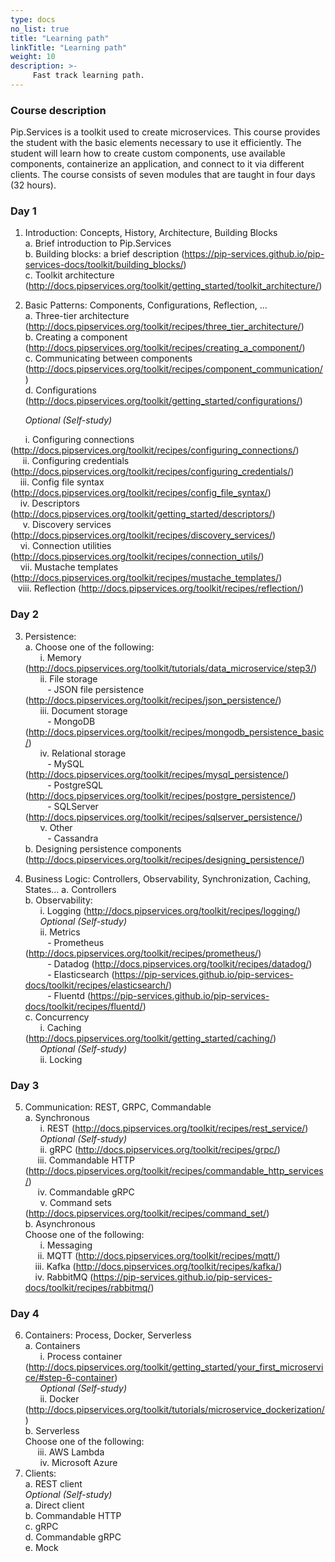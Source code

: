 ```yaml
---
type: docs
no_list: true
title: "Learning path"
linkTitle: "Learning path"
weight: 10
description: >-
     Fast track learning path.
---
```


### Course description

Pip.Services is a toolkit used to create microservices. This course provides the student with the basic elements necessary to use it efficiently. The student will learn how to create custom components, use available components, containerize an application, and connect to it via different clients. The course consists of seven modules that are taught in four days (32 hours).

### Day 1
1.	Introduction: Concepts, History, Architecture, Building Blocks       
a.	Brief introduction to Pip.Services         
b.	Building blocks: a brief description (https://pip-services.github.io/pip-services-docs/toolkit/building_blocks/)         
c.	Toolkit architecture (http://docs.pipservices.org/toolkit/getting_started/toolkit_architecture/)

2.	Basic Patterns: Components, Configurations, Reflection, ...    
a.	Three-tier architecture (http://docs.pipservices.org/toolkit/recipes/three_tier_architecture/)    
b.	Creating a component (http://docs.pipservices.org/toolkit/recipes/creating_a_component/)     
c.	Communicating between components (http://docs.pipservices.org/toolkit/recipes/component_communication/)     
d.	Configurations (http://docs.pipservices.org/toolkit/getting_started/configurations/)     

&nbsp;&nbsp;&nbsp;&nbsp;&nbsp;&nbsp;_Optional (Self-study)_
  
&nbsp;&nbsp;&nbsp;&nbsp;&nbsp;&nbsp;i.	Configuring connections (http://docs.pipservices.org/toolkit/recipes/configuring_connections/)                
&nbsp;&nbsp;&nbsp;&nbsp;&nbsp;ii.	Configuring credentials (http://docs.pipservices.org/toolkit/recipes/configuring_credentials/)      
&nbsp;&nbsp;&nbsp;&nbsp;iii.	Config file syntax (http://docs.pipservices.org/toolkit/recipes/config_file_syntax/)     
&nbsp;&nbsp;&nbsp;&nbsp;iv.	Descriptors (http://docs.pipservices.org/toolkit/getting_started/descriptors/)     
&nbsp;&nbsp;&nbsp;&nbsp;&nbsp;v.	Discovery services (http://docs.pipservices.org/toolkit/recipes/discovery_services/)     
&nbsp;&nbsp;&nbsp;&nbsp;vi.	Connection utilities (http://docs.pipservices.org/toolkit/recipes/connection_utils/)     
&nbsp;&nbsp;&nbsp;&nbsp;vii.	Mustache templates (http://docs.pipservices.org/toolkit/recipes/mustache_templates/)     
&nbsp;&nbsp;&nbsp;viii. Reflection (http://docs.pipservices.org/toolkit/recipes/reflection/)     

### Day 2

3.	Persistence:      
a.	Choose one of the following:      
&nbsp;&nbsp;&nbsp;&nbsp;&nbsp;&nbsp;i.	Memory (http://docs.pipservices.org/toolkit/tutorials/data_microservice/step3/)           
&nbsp;&nbsp;&nbsp;&nbsp;&nbsp;&nbsp;ii.	File storage      
&nbsp;&nbsp;&nbsp;&nbsp;&nbsp;&nbsp;&nbsp;&nbsp; - JSON file persistence (http://docs.pipservices.org/toolkit/recipes/json_persistence/)        
&nbsp;&nbsp;&nbsp;&nbsp;&nbsp;&nbsp;iii.	Document storage            
&nbsp;&nbsp;&nbsp;&nbsp;&nbsp;&nbsp;&nbsp;&nbsp; -	MongoDB (http://docs.pipservices.org/toolkit/recipes/mongodb_persistence_basic/)                
&nbsp;&nbsp;&nbsp;&nbsp;&nbsp;&nbsp;iv.	Relational storage     
&nbsp;&nbsp;&nbsp;&nbsp;&nbsp;&nbsp;&nbsp;&nbsp; -	MySQL (http://docs.pipservices.org/toolkit/recipes/mysql_persistence/)          
&nbsp;&nbsp;&nbsp;&nbsp;&nbsp;&nbsp;&nbsp;&nbsp; -	PostgreSQL (http://docs.pipservices.org/toolkit/recipes/postgre_persistence/)         
&nbsp;&nbsp;&nbsp;&nbsp;&nbsp;&nbsp;&nbsp;&nbsp; -	SQLServer (http://docs.pipservices.org/toolkit/recipes/sqlserver_persistence/)       
&nbsp;&nbsp;&nbsp;&nbsp;&nbsp;&nbsp;v.	Other      
&nbsp;&nbsp;&nbsp;&nbsp;&nbsp;&nbsp;&nbsp;&nbsp; - Cassandra          
b.	Designing persistence components 
                               (http://docs.pipservices.org/toolkit/recipes/designing_persistence/) 

4.	Business Logic: Controllers, Observability, Synchronization, Caching, States...
a.	Controllers         
b.	Observability:              
&nbsp;&nbsp;&nbsp;&nbsp;&nbsp;&nbsp;i.	Logging (http://docs.pipservices.org/toolkit/recipes/logging/)            
&nbsp;&nbsp;&nbsp;&nbsp;&nbsp;&nbsp;_Optional (Self-study)_          
&nbsp;&nbsp;&nbsp;&nbsp;&nbsp;&nbsp;ii.	Metrics          
&nbsp;&nbsp;&nbsp;&nbsp;&nbsp;&nbsp;&nbsp;&nbsp; -	Prometheus (http://docs.pipservices.org/toolkit/recipes/prometheus/)           
&nbsp;&nbsp;&nbsp;&nbsp;&nbsp;&nbsp;&nbsp;&nbsp; -	Datadog (http://docs.pipservices.org/toolkit/recipes/datadog/)          
&nbsp;&nbsp;&nbsp;&nbsp;&nbsp;&nbsp;&nbsp;&nbsp; -	Elasticsearch (https://pip-services.github.io/pip-services-docs/toolkit/recipes/elasticsearch/)          
&nbsp;&nbsp;&nbsp;&nbsp;&nbsp;&nbsp;&nbsp;&nbsp; -	Fluentd (https://pip-services.github.io/pip-services-docs/toolkit/recipes/fluentd/)          
c.	Concurrency          
&nbsp;&nbsp;&nbsp;&nbsp;&nbsp;&nbsp;i.	Caching (http://docs.pipservices.org/toolkit/getting_started/caching/)           
&nbsp;&nbsp;&nbsp;&nbsp;&nbsp;&nbsp;_Optional (Self-study)_          
&nbsp;&nbsp;&nbsp;&nbsp;&nbsp;&nbsp;ii.	Locking         

### Day 3

5.	Communication: REST, GRPC, Commandable       
a.	Synchronous       
&nbsp;&nbsp;&nbsp;&nbsp;&nbsp;&nbsp;i.	REST (http://docs.pipservices.org/toolkit/recipes/rest_service/)               
&nbsp;&nbsp;&nbsp;&nbsp;&nbsp;&nbsp;_Optional (Self-study)_        
&nbsp;&nbsp;&nbsp;&nbsp;&nbsp;&nbsp;ii.	gRPC (http://docs.pipservices.org/toolkit/recipes/grpc/)         
&nbsp;&nbsp;&nbsp;&nbsp;&nbsp;iii.  Commandable HTTP (http://docs.pipservices.org/toolkit/recipes/commandable_http_services/)         
&nbsp;&nbsp;&nbsp;&nbsp;&nbsp;iv.	Commandable gRPC         
&nbsp;&nbsp;&nbsp;&nbsp;&nbsp;&nbsp;v.	Command sets (http://docs.pipservices.org/toolkit/recipes/command_set/)          
b.	Asynchronous        
Choose one of the following:        
&nbsp;&nbsp;&nbsp;&nbsp;&nbsp;&nbsp;i.  Messaging         
&nbsp;&nbsp;&nbsp;&nbsp;&nbsp;ii.  MQTT (http://docs.pipservices.org/toolkit/recipes/mqtt/)            
&nbsp;&nbsp;&nbsp;&nbsp;iii.  Kafka (http://docs.pipservices.org/toolkit/recipes/kafka/)         
&nbsp;&nbsp;&nbsp;&nbsp;iv.  RabbitMQ (https://pip-services.github.io/pip-services-docs/toolkit/recipes/rabbitmq/)                

### Day 4
6.	Containers: Process, Docker, Serverless         
a.	Containers       
&nbsp;&nbsp;&nbsp;&nbsp;&nbsp;&nbsp;i.	Process container
(http://docs.pipservices.org/toolkit/getting_started/your_first_microservice/#step-6-container)                  
&nbsp;&nbsp;&nbsp;&nbsp;&nbsp;&nbsp;_Optional (Self-study)_        
&nbsp;&nbsp;&nbsp;&nbsp;&nbsp;&nbsp;ii.	Docker (http://docs.pipservices.org/toolkit/tutorials/microservice_dockerization/)          
b.	Serverless        
Choose one of the following:       
&nbsp;&nbsp;&nbsp;&nbsp;&nbsp;iii.  AWS Lambda         
&nbsp;&nbsp;&nbsp;&nbsp;&nbsp;&nbsp;iv.  Microsoft Azure         
7.	Clients:           
a.	REST client     
_Optional (Self-study)_        
a.	Direct client        
b.	Commandable HTTP      
c.	gRPC       
d.	Commandable gRPC       
e.	Mock      
